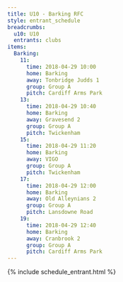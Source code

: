 ```yaml
---
title: U10 - Barking RFC
style: entrant_schedule
breadcrumbs:
  u10: U10
  entrants: clubs
items:
  Barking:
    11:
      time: 2018-04-29 10:00
      home: Barking
      away: Tonbridge Judds 1
      group: Group A
      pitch: Cardiff Arms Park
    13:
      time: 2018-04-29 10:40
      home: Barking
      away: Gravesend 2
      group: Group A
      pitch: Twickenham
    15:
      time: 2018-04-29 11:20
      home: Barking
      away: VIGO
      group: Group A
      pitch: Twickenham
    17:
      time: 2018-04-29 12:00
      home: Barking
      away: Old Alleynians 2
      group: Group A
      pitch: Lansdowne Road
    19:
      time: 2018-04-29 12:40
      home: Barking
      away: Cranbrook 2
      group: Group A
      pitch: Cardiff Arms Park
---
```


{% include schedule_entrant.html %}
